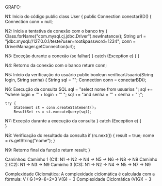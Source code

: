GRAFO:



N1: Início do código
public class User {
    public Connection conectarBD() {
        Connection conn = null;

N2: Inicia a tentativa de conexão com o banco
    try {
        Class.forName("com.mysql.cj.jdbc.Driver").newInstance();
        String url = "jdbc:mysql://127.0.0.1/teste?user=root&password=1234";
        conn = DriverManager.getConnection(url);
        
N3: Exceção durante a conexão (se falhar)
    } catch (Exception e) {
    }
    
N4: Retorno da conexão com o banco
    return conn;
    
N5: Início da verificação do usuário
public boolean verificarUsuario(String login, String senha) {
    String sql = "";
    Connection conn = conectarBD();
    
N6: Execução da consulta SQL
    sql = "select nome from usuarios ";
    sql += "where login = '" + login + "' ";
    sql += "and senha = '" + senha + "';";

    try {
        Statement st = conn.createStatement();
        ResultSet rs = st.executeQuery(sql);

N7: Exceção durante a execução da consulta
    } catch (Exception e) {        
    }

N8: Verificação do resultado da consulta
    if (rs.next()) {
        result = true;
        nome = rs.getString("nome");
    }

N9: Retorno final da função
    return result;
}

Caminhos:
Caminho 1 (C1): N1 → N2 → N4 → N5 → N6 → N8 → N9
Caminho 2 (C2): N1 → N3 → N9
Caminho 3 (C3): N1 → N2 → N4 → N5 → N7 → N9

Complexidade Ciclomática:
A complexidade ciclomática é calculada com a fórmula:
V ( G )=9−8+2=3
V(G) = 3
Complexidade Ciclomática (V(G)) = 3

